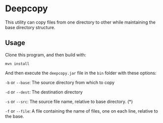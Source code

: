 # Deepcopy

This utility can copy files from one directory to other while maintaining the base directory structure.

## Usage

Clone this program, and then build with:

```
mvn install
```

And then execute the `deepcopy.jar` file in the `bin` folder with these options:

`-b` or `--base`: The source directory from which to copy

`-d` or `--dest`: The destination directory

`-s` or `--src`: The source file name, relative to base directory. (*)

`-f` or `--file`: A file containing the name of files, one on each line, relative to the base.  